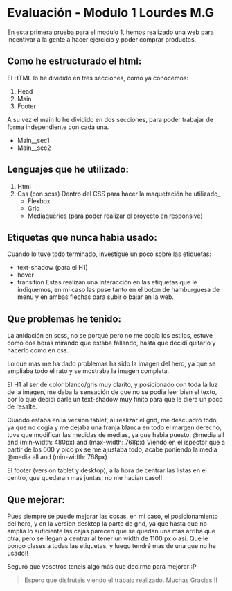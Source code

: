 
# Evaluación - Modulo 1 Lourdes M.G

En esta primera prueba para el modulo 1, hemos realizado una web para incentivar a la gente a hacer ejercicio y poder comprar productos.

## Como he estructurado el html:
El HTML lo he dividido en tres secciones, como ya conocemos:
1. Head
2. Main
3. Footer

A su vez el main lo he dividido en dos secciones, para poder trabajar de forma independiente con cada una.
* Main__sec1
* Main__sec2

## Lenguajes que he utilizado:
1. Html
2. Css (con scss)
   Dentro del CSS para hacer la maquetación he utilizado_
   * Flexbox
   * Grid
   * Mediaqueries (para poder realizar el proyecto en responsive)

## Etiquetas que nunca habia usado:
Cuando lo tuve todo terminado, investigué un poco sobre las etiquetas:
* text-shadow (para el H1)
* hover 
* transition
Estas realizan una interacción en las etiquetas que le indiquemos, en mi caso las puse tanto en el boton de hamburguesa de menu y en ambas flechas para subir o bajar en la web.

## Que problemas he tenido:
La anidación en scss, no se porqué pero no me cogía los estilos, estuve como dos horas mirando que estaba fallando, hasta que decidí quitarlo y hacerlo como en css.

Lo que mas me ha dado problemas ha sido la imagen del hero, ya que se ampliaba todo el rato y se mostraba la imagen completa.

El H1 al ser de color blanco/gris muy clarito, y posicionado con toda la luz de la imagen, me daba la sensación de que no se podia leer bien el texto, por lo que decidí darle un text-shadow muy finito para que le diera un poco de resalte.

Cuando estaba en la version tablet, al realizar el grid, me descuadró todo, ya que no cogia y me dejaba una franja blanca en todo el margen derecho, tuve que modificar las medidas de medias, ya que habia puesto:
@media all and (min-width: 480px) and (max-width: 768px)
Viendo en el ispector que a partir de los 600 y pico px se me ajustaba todo, acabe poniendo la media @media all and (min-width: 768px)

El footer (version tablet y desktop), a la hora de centrar las listas en el centro, que quedaran mas juntas, no me hacian caso!!

## Que mejorar:
Pues siempre se puede mejorar las cosas, en mi caso, el posicionamiento del hero, y en la version desktop la parte de grid, ya que hasta que no amplía lo suficiente las cajas parecen que se quedan una mas arriba que otra, pero se llegan a centrar al tener un width de 1100 px o así.
Que le pongo clases a todas las etiquetas, y luego tendré mas de una que no he usado!!

Seguro que vosotros teneis algo más que decirme para mejorar :P


> Espero que disfruteis viendo el trabajo realizado. Muchas Gracias!!!

